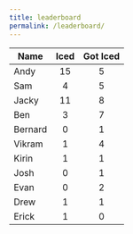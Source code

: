 ```yaml
---
title: leaderboard
permalink: /leaderboard/
---
```


| Name          | Iced          | Got Iced   |
| ------------- |:-------------:|:----------:|
| Andy          | 15            | 5          |
| Sam           | 4             | 5          |
| Jacky         | 11            | 8          |
| Ben           | 3             | 7          |
| Bernard       | 0             | 1          |
| Vikram        | 1             | 4          |
| Kirin         | 1             | 1          |
| Josh          | 0             | 1          |
| Evan          | 0             | 2          |
| Drew          | 1             | 1          |
| Erick         | 1             | 0          |
